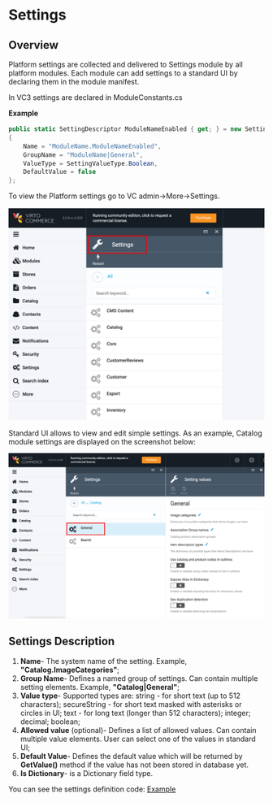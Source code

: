 # Settings

## Overview

Platform settings are collected and delivered to Settings module by all platform modules.
Each module can add settings to a standard UI by declaring them in the module manifest.

In VC3 settings are declared in ModuleConstants.cs

**Example**

```csharp
public static SettingDescriptor ModuleNameEnabled { get; } = new SettingDescriptor
{
    Name = "ModuleName.ModuleNameEnabled",
    GroupName = "ModuleName|General",
    ValueType = SettingValueType.Boolean,
    DefaultValue = false
};
```                

To view the Platform settings go to VC admin->More->Settings.

![Settings](../media/screen-settings.png)

Standard UI allows to view and edit simple settings. As an example, Catalog module settings are displayed on the screenshot below:

![Catalog Settings](../media/screen-settings-values.png)

## Settings Description

1. **Name**- The system name of the setting. Example, **"Catalog.ImageCategories"**;
1. **Group Name**- Defines a named group of settings. Can contain multiple setting elements. Example, **"Catalog|General"**;
1. **Value type**-  Supported types are: string - for short text (up to 512 characters); secureString - for short text masked with asterisks or circles in UI; text - for long text (longer than 512 characters); integer; decimal; boolean;
1. **Allowed value** (optional)- Defines a list of allowed values. Can contain multiple value elements. User can select one of the values in standard UI;
1. **Default Value**- Defines the default value which will be returned by **GetValue()** method if the value has not been stored in database yet.
1. **Is Dictionary**- is a Dictionary field type.

You can see the settings definition code:
[Example](https://github.com/VirtoCommerce/vc-module-catalog/blob/release/3.0.0/src/VirtoCommerce.CatalogModule.Core/ModuleConstants.cs#L30)



